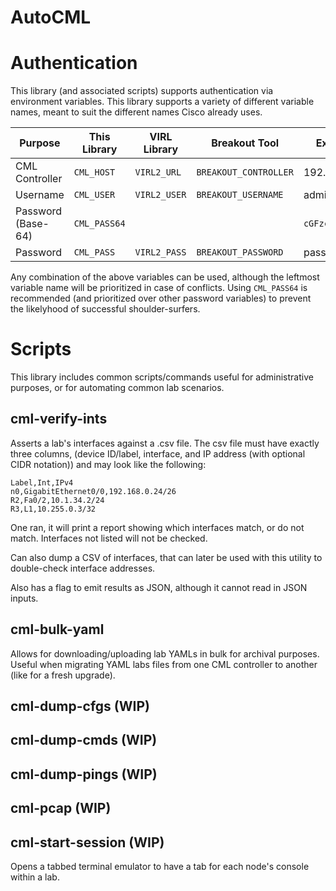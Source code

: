 # AutoCML

# Authentication
This library (and associated scripts) supports authentication via environment variables. This library supports a variety of different variable names, meant to suit the different names Cisco already uses.

|Purpose|This Library|VIRL Library|Breakout Tool|Example|
|--|--|--|--|--|
|CML Controller|`CML_HOST`|`VIRL2_URL`|`BREAKOUT_CONTROLLER`| 192.168.0.50
|Username|`CML_USER`|`VIRL2_USER`|`BREAKOUT_USERNAME`|admin|
|Password (Base-64)|`CML_PASS64`|||`cGFzc3dvcmQ=`|
|Password|`CML_PASS`|`VIRL2_PASS`|`BREAKOUT_PASSWORD`|password|


Any combination of the above variables can be used, although the leftmost variable name will be prioritized in case of conflicts. Using `CML_PASS64` is recommended (and prioritized over other password variables) to prevent the likelyhood of successful shoulder-surfers.

# Scripts

This library includes common scripts/commands useful for administrative purposes, or for automating common lab scenarios.

## cml-verify-ints

Asserts a lab's interfaces against a .csv file. The csv file must have exactly three columns, (device ID/label, interface, and IP address (with optional CIDR notation)) and may look like the following:

```csv
Label,Int,IPv4
n0,GigabitEthernet0/0,192.168.0.24/26
R2,Fa0/2,10.1.34.2/24
R3,L1,10.255.0.3/32
```

One ran, it will print a report showing which interfaces match, or do not match. Interfaces not listed will not be checked.

Can also dump a CSV of interfaces, that can later be used with this utility to double-check interface addresses.

Also has a flag to emit results as JSON, although it cannot read in JSON inputs.

## cml-bulk-yaml

Allows for downloading/uploading lab YAMLs in bulk for archival purposes. Useful when migrating YAML labs files from one CML controller to another (like for a fresh upgrade).

## cml-dump-cfgs (WIP)

## cml-dump-cmds (WIP)

## cml-dump-pings (WIP)

## cml-pcap (WIP)

## cml-start-session (WIP)

Opens a tabbed terminal emulator to have a tab for each node's console within a lab.
